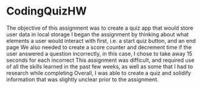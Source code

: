 # CodingQuizHW
The objective of this assignment was to create a quiz app that would store user data in local storage
I began the assignment by thinking about what elements a user would interact with first, i.e. a start quiz
   button, and an end page
We also needed to create a score counter and decrement time if the user answered a question incorrectly, 
  in this case, I chose to take away 15 seconds for each incorrect
This assignment was difficult, and required use of all the skills learned in the past few weeks, as well as 
  some that I had to research while completing
Overall, I was able to create a quiz and solidify information that was slightly unclear prior to the assignment.
